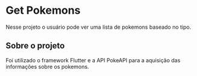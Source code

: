# Get Pokemons

Nesse projeto o usuário pode ver uma lista de pokemons baseado no tipo.

## Sobre o projeto

Foi utilizado o framework Flutter e a API PokeAPI para a aquisição das informações sobre os pokemons.
